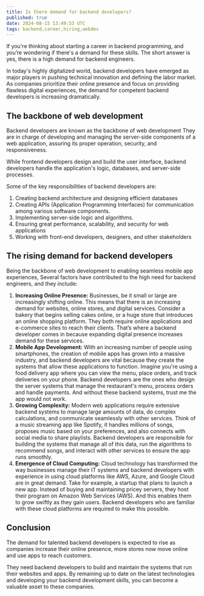 ```yaml
---
title: Is there demand for backend developers?
published: true
date: 2024-08-15 13:49:53 UTC
tags: backend,career,hiring,webdev
---
```


If you're thinking about starting a career in backend programming, and you’re wondering if there's a demand for these skills. The short answer is yes, there is a high demand for backend engineers.

In today's highly digitalized world, backend developers have emerged as major players in pushing technical innovation and defining the labor market. As companies prioritize their online presence and focus on providing flawless digital experiences, the demand for competent backend developers is increasing dramatically.

## **The backbone of web development**

Backend developers are known as the backbone of web development They are in charge of developing and managing the server-side components of a web application, assuring its proper operation, security, and responsiveness.

While frontend developers design and build the user interface, backend developers handle the application's logic, databases, and server-side processes.

Some of the key responsibilities of backend developers are:

1. Creating backend architecture and designing efficient databases
2. Creating APIs (Application Programming Interfaces) for communication among various software components.
3. Implementing server-side logic and algorithms.
4. Ensuring great performance, scalability, and security for web applications
5. Working with front-end developers, designers, and other stakeholders

## **The rising demand for backend developers**

Being the backbone of web development to enabling seamless mobile app experiences, Several factors have contributed to the high need for backend engineers, and they include:

1. **Increasing Online Presence:** Businesses, be it small or large are increasingly shifting online. This means that there is an increasing demand for websites, online stores, and digital services. Consider a bakery that begins selling cakes online, or a huge store that introduces an online shopping platform. They both require online applications and e-commerce sites to reach their clients. That’s where a backend developer comes in because expanding digital presence increases demand for these services.
2. **Mobile App Development:** With an increasing number of people using smartphones, the creation of mobile apps has grown into a massive industry, and backend developers are vital because they create the systems that allow these applications to function. Imagine you're using a food delivery app where you can view the menu, place orders, and track deliveries on your phone. Backend developers are the ones who design the server systems that manage the restaurant's menu, process orders and handle payments. And without these backend systems, trust me the app would not work.
3. **Growing Complexity:** Modern web applications require extensive backend systems to manage large amounts of data, do complex calculations, and communicate seamlessly with other services. Think of a music streaming app like Spotify, it handles millions of songs, proposes music based on your preferences, and also connects with social media to share playlists. Backend developers are responsible for building the systems that manage all of this data, run the algorithms to recommend songs, and interact with other services to ensure the app runs smoothly.
4. **Emergence of Cloud Computing:** Cloud technology has transformed the way businesses manage their IT systems and backend developers with experience in using cloud platforms like AWS, Azure, and Google Cloud are in great demand. Take for example, a startup that plans to launch a new app. Instead of buying and maintaining pricey servers, they host their program on Amazon Web Services (AWS). And this enables them to grow swiftly as they gain users. Backend developers who are familiar with these cloud platforms are required to make this possible.

## **Conclusion**

The demand for talented backend developers is expected to rise as companies increase their online presence, more stores now move online and use apps to reach customers.

They need backend developers to build and maintain the systems that run their websites and apps. By remaining up to date on the latest technologies and developing your backend development skills, you can become a valuable asset to these companies.
